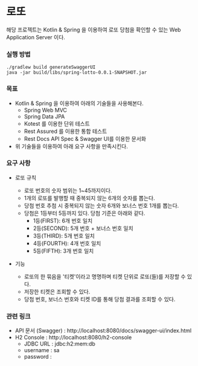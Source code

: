 # 로또 

해당 프로젝트는 Kotlin & Spring 을 이용하여 로또 당첨을 확인할 수 있는 Web Application Server 이다.

### 실행 방법

```shell
./gradlew build generateSwaggerUI
java -jar build/libs/spring-lotto-0.0.1-SNAPSHOT.jar
```

### 목표

- Kotlin & Spring 을 이용하여 아래의 기술들을 사용해본다.
  - Spring Web MVC
  - Spring Data JPA
  - Kotest 를 이용한 단위 테스트
  - Rest Assured 를 이용한 통합 테스트
  - Rest Docs API Spec & Swagger UI를 이용한 문서화
- 위 기술들을 이용하여 아래 요구 사항을 만족시킨다.

### 요구 사항

- 로또 규칙
  - 로또 번호의 숫자 범위는 1~45까지이다.
  - 1개의 로또를 발행할 때 중복되지 않는 6개의 숫자를 뽑는다.
  - 당첨 번호 추첨 시 중복되지 않는 숫자 6개와 보너스 번호 1개를 뽑는다.
  - 당첨은 1등부터 5등까지 있다. 당첨 기준은 아래와 같다.
    - 1등(FIRST): 6개 번호 일치
    - 2등(SECOND): 5개 번호 + 보너스 번호 일치
    - 3등(THIRD): 5개 번호 일치
    - 4등(FOURTH): 4개 번호 일치
    - 5등(FIFTH): 3개 번호 일치

- 기능
  - 로또의 한 묶음을 '티켓'이라고 명명하며 티켓 단위로 로또(들)를 저장할 수 있다.
  - 저장한 티켓은 조회할 수 있다.
  - 당첨 번호, 보너스 번호와 티켓 ID를 통해 당첨 결과를 조회할 수 있다.

### 관련 링크

- API 문서 (Swagger) : http://localhost:8080/docs/swagger-ui/index.html
- H2 Console : http://localhost:8080/h2-console
  - JDBC URL : jdbc:h2:mem:db
  - username : sa
  - password : 


